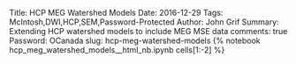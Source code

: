 Title: HCP MEG Watershed Models
Date: 2016-12-29
Tags: McIntosh,DWI,HCP,SEM,Password-Protected
Author: John Grif
Summary: Extending HCP watershed models to include MEG MSE data
comments: true
Password: OCanada
slug: hcp-meg-watershed-models
{% notebook hcp_meg_watershed_models__html_nb.ipynb cells[1:-2] %}
